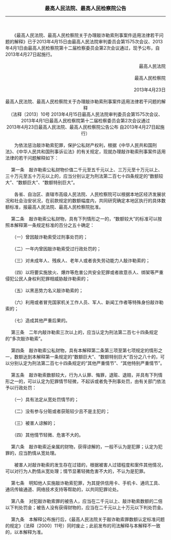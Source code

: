<div id="div_content"><font color="#760026"></font> <p align="center"><b><font style="font-size:16px;" class="MTitle">最高人民法院、最高人民检察院公告</font></b></p><hr color="red"><br>
<br>
　　《最高人民法院、最高人民检察院关于办理敲诈勒索刑事案件适用法律若干问题的解释》已于2013年4月15日由最高人民法院审判委员会第1575次会议、2013年4月1日由最高人民检察院第十二届检察委员会第2次会议通过，现予公布，自2013年4月27日起施行。<br>
<br>
<div align="right">最高人民法院<br>
<br>
最高人民检察院<br>
<br>
2013年4月23日<br>
</div><br>
<div align="center">最高人民法院、最高人民检察院关于办理敲诈勒索刑事案件适用法律若干问题的解释<br>
（法释〔2013〕10号 2013年4月15日最高人民法院审判委员会第1575次会议、<br>
2013年4月1日最高人民检察院第十二届检察委员会第2次会议通过 <br>
2013年4月23日最高人民法院、最高人民检察院公告公布 自2013年4月27日起施行）<br>
</div><br>
　　为依法惩治敲诈勒索犯罪，保护公私财产权利，根据《中华人民共和国刑法》、《中华人民共和国刑事诉讼法》的有关规定，现就办理敲诈勒索刑事案件适用法律的若干问题解释如下：<br>
<br>
<font class="TiaoNoA">　 第一条</font>　敲诈勒索公私财物价值二千元至五千元以上、三万元至十万元以上、三十万元至五十万元以上的，应当分别认定为刑法第二百七十四条规定的“数额较大”、“数额巨大”、“数额特别巨大”。<br>
<br>
　　各省、自治区、直辖市高级人民法院、人民检察院可以根据本地区经济发展状况和社会治安状况，在前款规定的数额幅度内，共同研究确定本地区执行的具体数额标准，报最高人民法院、最高人民检察院批准。<br>
<br><font class="TiaoNoA">　 第二条</font>　敲诈勒索公私财物，具有下列情形之一的，“数额较大”的标准可以按照本解释第一条规定标准的百分之五十确定：<br>
<br>
　　（一）曾因敲诈勒索受过刑事处罚的；<br>
<br>
　　（二）一年内曾因敲诈勒索受过行政处罚的；<br>
<br>
　　（三）对未成年人、残疾人、老年人或者丧失劳动能力人敲诈勒索的；<br>
<br>
　　（四）以将要实施放火、爆炸等危害公共安全犯罪或者故意杀人、绑架等严重侵犯公民人身权利犯罪相威胁敲诈勒索的；<br>
<br>
　　（五）以黑恶势力名义敲诈勒索的；<br>
<br>
　　（六）利用或者冒充国家机关工作人员、军人、新闻工作者等特殊身份敲诈勒索的；<br>
<br>
　　（七）造成其他严重后果的。<br>
<br><font class="TiaoNoA">　 第三条</font>　二年内敲诈勒索三次以上的，应当认定为刑法第二百七十四条规定的“多次敲诈勒索”。<br>
<br><font class="TiaoNoA">　 第四条</font>　敲诈勒索公私财物，具有本解释第二条第三项至第七项规定的情形之一，数额达到本解释第一条规定的“数额巨大”、“数额特别巨大”百分之八十的，可以分别认定为刑法第二百七十四条规定的“其他严重情节”、“其他特别严重情节”。<br>
<br><font class="TiaoNoA">　 第五条</font>　敲诈勒索数额较大，行为人认罪、悔罪，退赃、退赔，并具有下列情形之一的，可以认定为犯罪情节轻微，不起诉或者免予刑事处罚，由有关部门依法予以行政处罚：<br>
<br>
　　（一）具有法定从宽处罚情节的；<br>
<br>
　　（二）没有参与分赃或者获赃较少且不是主犯的；<br>
<br>
　　（三）被害人谅解的；<br>
<br>
　　（四）其他情节轻微、危害不大的。<br>
<br><font class="TiaoNoA">　 第六条</font>　敲诈勒索近亲属的财物，获得谅解的，一般不认为是犯罪；认定为犯罪的，应当酌情从宽处理。<br>
<br>
　　被害人对敲诈勒索的发生存在过错的，根据被害人过错程度和案件其他情况，可以对行为人酌情从宽处理；情节显著轻微危害不大的，不认为是犯罪。<br>
<br><font class="TiaoNoA">　 第七条</font>　明知他人实施敲诈勒索犯罪，为其提供信用卡、手机卡、通讯工具、通讯传输通道、网络技术支持等帮助的，以共同犯罪论处。<br>
<br><font class="TiaoNoA">　 第八条</font>　对犯敲诈勒索罪的被告人，应当在二千元以上、敲诈勒索数额的二倍以下判处罚金；被告人没有获得财物的，应当在二千元以上十万元以下判处罚金。<br>
<br><font class="TiaoNoA">　 第九条</font>　本解释公布施行后，《最高人民法院关于敲诈勒索罪数额认定标准问题的规定》（法释〔2000〕11号）同时废止；此前发布的司法解释与本解释不一致的，以本解释为准。<br>
<br><br>
</div>